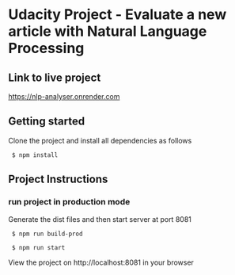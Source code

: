 # Udacity Project - Evaluate a new article with Natural Language Processing

## Link to live project

https://nlp-analyser.onrender.com

## Getting started

Clone the project and install all dependencies as follows

` $ npm install`

## Project Instructions

### run project in production mode
Generate the dist files and then start server at port 8081

` $ npm run build-prod`

` $ npm run start`

View the project on http://localhost:8081 in your browser






